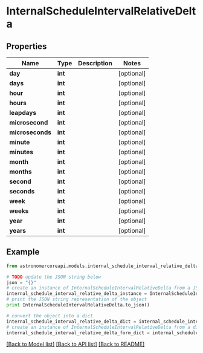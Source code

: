 # InternalScheduleIntervalRelativeDelta


## Properties
Name | Type | Description | Notes
------------ | ------------- | ------------- | -------------
**day** | **int** |  | [optional] 
**days** | **int** |  | [optional] 
**hour** | **int** |  | [optional] 
**hours** | **int** |  | [optional] 
**leapdays** | **int** |  | [optional] 
**microsecond** | **int** |  | [optional] 
**microseconds** | **int** |  | [optional] 
**minute** | **int** |  | [optional] 
**minutes** | **int** |  | [optional] 
**month** | **int** |  | [optional] 
**months** | **int** |  | [optional] 
**second** | **int** |  | [optional] 
**seconds** | **int** |  | [optional] 
**week** | **int** |  | [optional] 
**weeks** | **int** |  | [optional] 
**year** | **int** |  | [optional] 
**years** | **int** |  | [optional] 

## Example

```python
from astronomercoreapi.models.internal_schedule_interval_relative_delta import InternalScheduleIntervalRelativeDelta

# TODO update the JSON string below
json = "{}"
# create an instance of InternalScheduleIntervalRelativeDelta from a JSON string
internal_schedule_interval_relative_delta_instance = InternalScheduleIntervalRelativeDelta.from_json(json)
# print the JSON string representation of the object
print InternalScheduleIntervalRelativeDelta.to_json()

# convert the object into a dict
internal_schedule_interval_relative_delta_dict = internal_schedule_interval_relative_delta_instance.to_dict()
# create an instance of InternalScheduleIntervalRelativeDelta from a dict
internal_schedule_interval_relative_delta_form_dict = internal_schedule_interval_relative_delta.from_dict(internal_schedule_interval_relative_delta_dict)
```
[[Back to Model list]](../README.md#documentation-for-models) [[Back to API list]](../README.md#documentation-for-api-endpoints) [[Back to README]](../README.md)


